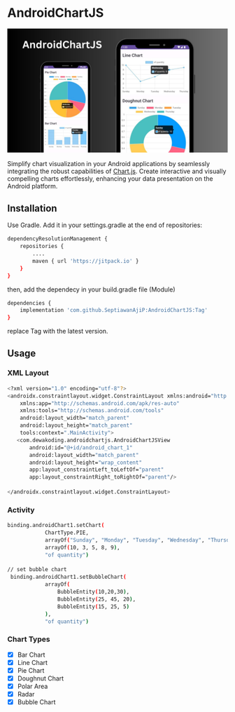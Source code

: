 # AndroidChartJS
![image](https://raw.githubusercontent.com/SeptiawanAjiP/AndroidChartJS/master/demo-image.jpeg)

Simplify chart visualization in your Android applications by seamlessly integrating the robust capabilities of [Chart.js](https://www.chartjs.org/). Create interactive and visually compelling charts effortlessly, enhancing your data presentation on the Android platform.

## Installation

Use Gradle. Add it in your settings.gradle at the end of repositories:

```bash
dependencyResolutionManagement {
    repositories {
        ....
        maven { url 'https://jitpack.io' }
    }
}
```
then, add the dependecy in your build.gradle file (Module)
```bash
dependencies {
    implementation 'com.github.SeptiawanAjiP:AndroidChartJS:Tag'
}
```
replace Tag with the latest version.

## Usage
### XML Layout
```bash
<?xml version="1.0" encoding="utf-8"?>
<androidx.constraintlayout.widget.ConstraintLayout xmlns:android="http://schemas.android.com/apk/res/android"
    xmlns:app="http://schemas.android.com/apk/res-auto"
    xmlns:tools="http://schemas.android.com/tools"
    android:layout_width="match_parent"
    android:layout_height="match_parent"
    tools:context=".MainActivity">
   <com.dewakoding.androidchartjs.AndroidChartJSView
       android:id="@+id/android_chart_1"
       android:layout_width="match_parent"
       android:layout_height="wrap_content"
       app:layout_constraintLeft_toLeftOf="parent"
       app:layout_constraintRight_toRightOf="parent"/>

</androidx.constraintlayout.widget.ConstraintLayout>
```
### Activity
```bash
binding.androidChart1.setChart(
            ChartType.PIE,
            arrayOf("Sunday", "Monday", "Tuesday", "Wednesday", "Thursday"),
            arrayOf(10, 3, 5, 8, 9),
            "of quantity")

// set bubble chart
 binding.androidChart1.setBubbleChart(
            arrayOf(
                BubbleEntity(10,20,30),
                BubbleEntity(25, 45, 20),
                BubbleEntity(15, 25, 5)
            ),
            "of quantity")
```
### Chart Types
- [x] Bar Chart
- [x] Line Chart
- [x] Pie Chart
- [x] Doughnut Chart
- [x] Polar Area
- [x] Radar
- [x] Bubble Chart